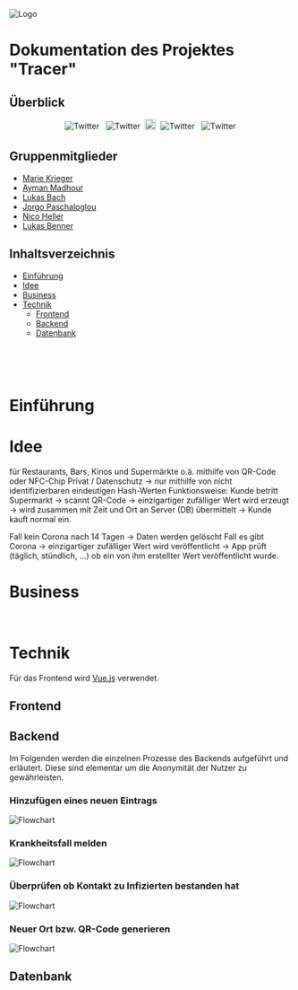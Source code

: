 ![Logo](https://raw.githubusercontent.com/BennerLukas/Tracer/5c2a9aca34dce7fbeb0db8acc52927b57f071b0d/business/data/Icon/Tracer_icon_vertical.svg)

# Dokumentation des Projektes "Tracer"

## Überblick
<p align="center">
 <img src="https://raw.githubusercontent.com/8bithemant/8bithemant/master/svg/dev/languages/html.svg" alt="Twitter" style="vertical-align:top; margin:4px">
 <img src="https://raw.githubusercontent.com/8bithemant/8bithemant/master/svg/dev/languages/js.svg" alt="Twitter" style="vertical-align:top; margin:4px">
 <img height="20" src="https://raw.githubusercontent.com/github/explore/80688e429a7d4ef2fca1e82350fe8e3517d3494d/topics/typescript/typescript.png">
 <img src="https://raw.githubusercontent.com/8bithemant/8bithemant/master/svg/dev/services/npm.svg" alt="Twitter" style="vertical-align:top; margin:4px">
 <img src="https://raw.githubusercontent.com/8bithemant/8bithemant/master/svg/dev/tools/visualstudio_code.svg" alt="Twitter" style="vertical-align:top; margin:4px">
</p>

## Gruppenmitglieder
- [Marie Krieger](https://github.com/mk101101)
- [Ayman Madhour](https://github.com/Madhour)
- [Lukas Bach](https://github.com/lukasbach00)
- [Jorgo Paschaloglou](https://github.com/JorgoPascha)
- [Nico Heller](https://github.com/Pr0lin-cyber)
- [Lukas Benner](https://github.com/BennerLukas)

## Inhaltsverzeichnis

- [Einführung](#Einführung)
- [Idee](#Idee)
- [Business](#Business)
- [Technik](#Technik)
  - [Frontend](#Frontend)
  - [Backend](#Backend)
  - [Datenbank](#Datenbank)

<br>
<br>
<br>

# Einführung

# Idee
für Restaurants, Bars, Kinos und Supermärkte o.ä.
mithilfe von QR-Code oder NFC-Chip
Privat / Datenschutz → nur mithilfe von nicht identifizierbaren eindeutigen Hash-Werten
Funktionsweise:
Kunde betritt Supermarkt → scannt QR-Code → einzigartiger zufälliger Wert wird erzeugt → wird zusammen mit Zeit und Ort an Server (DB) übermittelt → Kunde kauft normal ein.

Fall kein Corona nach 14 Tagen → Daten werden gelöscht
Fall es gibt Corona → einzigartiger zufälliger Wert wird veröffentlicht → App prüft (täglich, stündlich, ...) ob ein von ihm erstellter Wert veröffentlicht wurde.

# Business

<br>

# Technik
Für das Frontend wird [Vue.js](https://vuejs.org/) verwendet.
## Frontend

## Backend
Im Folgenden werden die einzelnen Prozesse des Backends aufgeführt und erläutert. Diese sind elementar um die Anonymität der Nutzer zu gewährleisten.

### Hinzufügen eines neuen Eintrags
![Flowchart](https://raw.githubusercontent.com/BennerLukas/Tracer/main/server/ressources/flowcharts/1_Log_New_Scan.png)

### Krankheitsfall melden
![Flowchart](https://raw.githubusercontent.com/BennerLukas/Tracer/main/server/ressources/flowcharts/2_Report_Case.png)

### Überprüfen ob Kontakt zu Infizierten bestanden hat
![Flowchart](https://raw.githubusercontent.com/BennerLukas/Tracer/main/server/ressources/flowcharts/3_Check_Risk.png)

### Neuer Ort bzw. QR-Code generieren
![Flowchart](https://raw.githubusercontent.com/BennerLukas/Tracer/main/server/ressources/flowcharts/4_Create_New_Loc-ID.png)

## Datenbank
